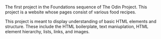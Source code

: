 The first project in the Foundations sequence of The Odin Project. This project is a website whose pages consist of various food recipes.


This project is meant to display understanding of basic HTML elements and structure. These include the HTML boilerplate, text maniuplation, HTML element hierarchy, lists, links, and images.